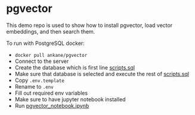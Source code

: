 # pgvector

This demo repo is used to show how to install pgvector, load vector embeddings, and then search them.

To run with PostgreSQL docker:
* `docker pull ankane/pgvector`
* Connect to the server
* Create the database which is first line [scripts.sql](scripts.sql)
* Make sure that database is selected and execute the rest of [scripts.sql](scripts.sql)
* Copy `.env.template`
* Rename to `.env`
* Fill out required env variables
* Make sure to have jupyter notebook installed
* Run [pgvector_notebook.ipynb](pgvector_notebook.ipynb)